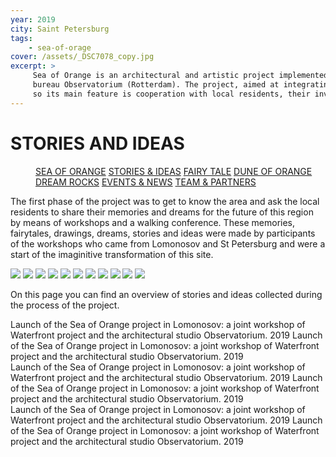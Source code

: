 ```yaml
---
year: 2019
city: Saint Petersburg
tags:
    - sea-of-orage
cover: /assets/_DSC7078_copy.jpg
excerpt: >
     Sea of Orange is an architectural and artistic project implemented by the Waterfront project team together with partners from the Dutch architectural
     bureau Observatorium (Rotterdam). The project, aimed at integrating public art into public spaces, is based on the ideas of co-design and placemaking,
     so its main feature is cooperation with local residents, their involvement in the process of planning and creating an art object.
---
```


# STORIES AND IDEAS

<Menu>
<a href="/sea-of-orange">SEA OF ORANGE</a>
<a href="/sea-of-orange/stories-and-ideas">STORIES & IDEAS</a>
<a href="/sea-of-orange/fairytale">FAIRY TALE</a>
<a href="/sea-of-orange/dune-of-orange">DUNE OF ORANGE</a>
<a href="/sea-of-orange/dreamrocks">DREAM ROCKS</a>
<a href="/sea-of-orange/events-and-news">EVENTS & NEWS</a>
<a href="/sea-of-orange/team-and-partners">TEAM & PARTNERS</a>
</Menu>

The first phase of the project was to get to know the area and ask the local residents to share their memories and dreams for the future of this region by means of workshops and a walking conference. These memories, fairytales, drawings, dreams, stories and ideas were made by participants of the workshops who came from Lomonosov and St Petersburg and were a start of the imaginitive transformation of this site.

<Carousel>
    <img src="/assets/sea-of-orange/sorange_2_1.jpg" />
    <img src="/assets/sea-of-orange/sorange_2_2.jpg" />
    <img src="/assets/sea-of-orange/sorange_2_3.jpg" />
    <img src="/assets/sea-of-orange/sorange_2_4.jpg" />
    <img src="/assets/sea-of-orange/sorange_2_5.jpg" />
    <img src="/assets/sea-of-orange/sorange_2_6.jpg" />
    <img src="/assets/sea-of-orange/sorange_2_7.jpg" />
    <img src="/assets/sea-of-orange/sorange_2_8.jpg" />
    <img src="/assets/sea-of-orange/sorange_2_9.jpg" />
    <img src="/assets/sea-of-orange/sorange_2_10.jpg" />
    <img src="/assets/sea-of-orange/sorange_2_11.jpg" />
</Carousel>

On this page you can find an overview of stories and ideas collected during the process of the project.

<Columns>
<div>
    <Card title="the sail" href="/sea-of-orange" src="/assets/sea-of-orange/sorange_3_I8.jpg" ratio="4/3">
        Launch of the Sea of Orange project in Lomonosov: a joint workshop of Waterfront project and the architectural studio Observatorium. 2019
    </Card>
    <Card title="the sail" href="/sea-of-orange" src="/assets/sea-of-orange/sorange_3_I8.jpg" ratio="4/3">
        Launch of the Sea of Orange project in Lomonosov: a joint workshop of Waterfront project and the architectural studio Observatorium. 2019
    </Card>
</div>
<div>
    <Card title="the sail" href="/sea-of-orange" src="/assets/sea-of-orange/sorange_3_I8.jpg" ratio="4/3">
        Launch of the Sea of Orange project in Lomonosov: a joint workshop of Waterfront project and the architectural studio Observatorium. 2019
    </Card>
    <Card title="the sail" href="/sea-of-orange" src="/assets/sea-of-orange/sorange_3_I8.jpg" ratio="4/3">
        Launch of the Sea of Orange project in Lomonosov: a joint workshop of Waterfront project and the architectural studio Observatorium. 2019
    </Card>
</div>
<div>
    <Card title="the sail" href="/sea-of-orange" src="/assets/sea-of-orange/sorange_3_I8.jpg" ratio="4/3">
        Launch of the Sea of Orange project in Lomonosov: a joint workshop of Waterfront project and the architectural studio Observatorium. 2019
    </Card>
    <Card title="the sail" href="/sea-of-orange" src="/assets/sea-of-orange/sorange_3_I8.jpg" ratio="4/3">
        Launch of the Sea of Orange project in Lomonosov: a joint workshop of Waterfront project and the architectural studio Observatorium. 2019
    </Card>
</div>
</Columns>